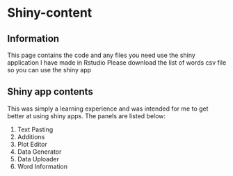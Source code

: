 # Shiny-content

## Information
This page contains the code and any files you need use the shiny application I have made in Rstudio
Please download the list of words csv file so you can use the shiny app

## Shiny app contents
This was simply a learning experience and was intended for me to get better at using shiny apps. 
The panels are listed below: 
1) Text Pasting
2) Additions
3) Plot Editor
4) Data Generator
5) Data Uploader
6) Word Information
